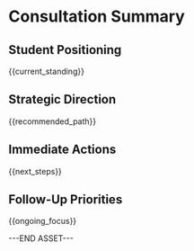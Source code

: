 # Consultation Summary

## Student Positioning
{{current_standing}}

## Strategic Direction
{{recommended_path}}

## Immediate Actions
{{next_steps}}

## Follow-Up Priorities
{{ongoing_focus}}

---END ASSET---